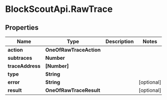# BlockScoutApi.RawTrace

## Properties
Name | Type | Description | Notes
------------ | ------------- | ------------- | -------------
**action** | **OneOfRawTraceAction** |  | 
**subtraces** | **Number** |  | 
**traceAddress** | **[Number]** |  | 
**type** | **String** |  | 
**error** | **String** |  | [optional] 
**result** | **OneOfRawTraceResult** |  | [optional] 
